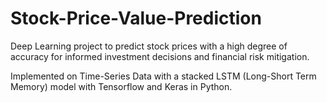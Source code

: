 # Stock-Price-Value-Prediction

Deep Learning project to predict stock prices with a high degree of accuracy for informed investment decisions and financial risk mitigation. 

Implemented on Time-Series Data with a stacked LSTM (Long-Short Term Memory) model with Tensorflow and Keras in Python.
